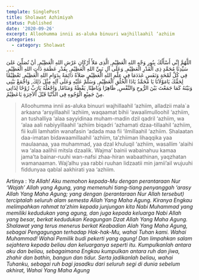 ```yaml
---
template: SinglePost
title: Sholawat Azhimiyah
status: Published
date: '2020-09-26'
excerpt: Alloohumma innii as-aluka binuuri wajhillaahil ‘azhiim
categories:
  - category: Sholawat
---
```

اللَّهُمَّ إِنِّي أَسْأَلُكَ  بِنُورِ وَجْهِ اللهِ الْعَظِيْمِ, الَّذِى مَلأَ أَرْكَانِ عَرْشِ اللهِ  الْعَظِيْمِ, أنْ تُصَلِّيَ عَلىَ سَيِّدِنَا مُحَمَّدٍ ذِى الْقَدْرِ الْعَظِيْمِ, وَعَلَى آلِ نَبِيِّ اللهِ الْعَظِيْمِ, بِقَدْرِ عَظَمَةِ ذَاتِ اللهِ  الْعَظِيْمِ, فِي كُلِّ لَمْحَةٍ وَنَفَسٍ عَدَدَمَا فِى عِلْمِ اللهِ  الْعَظِيْمِ, صَلاَةً دَائِمَةً بِدَوَامِ اللهِ  الْعَظِيْمِ, تَعْظِيْمًا لِحَقِّكَ يَامَوْلاَنَا يَا مُحَمَّدُ يَاذَا الْخُلُقِ الْعَظِيْمِ, وَسَلِّمْ عَلَيْهِ  وَعَلَى آلِهِ مِثْلَ ذَلِكَ,  وَاجْمَعْ بَيْنِى وَبَيْنَهُ كَمَا جَمَعْتَ بَيْنَ الرُّوحِ وَالنَّفْسِ, ظَاهِرًا وَبَاطِنًا, يَقْظَةً وَمَنَامًا, وَاجْعَلْهُ يَارَبِّ رُوْحًا لِذَاتِى مِنْ جَمِيْعِ الْوُجُوهِ فِى الدُّنْيَا قَبْلَ اْلآخِرَةِ يَاعَظِيْمُ. 

> Alloohumma innii as-aluka binuuri wajhillaahil ‘azhiim, alladzii mala`a arkaana ‘arsyillaahil ‘azhiim, waqaamat bihii ‘awaalimulloohil ‘azhiim, an tushalliya ‘alaa sayyidinaa muham-madin dzil qadril ‘azhiim, wa ‘alaa aali nabiyyillaahil ‘azhiim biqadri ‘azhamati dzaa-tillaahil ‘azhiim, fii kulli lamhatin wanafasin ‘adada maa fii ‘ilmillaahil ‘azhiim. Shalaatan daa-imatan bidawaamillaahil ‘azhiim, ta’zhiiman lihaqqika yaa maulaanaa, yaa muhammad, yaa dzal khuluqil ‘azhiim, wasallim ‘alaihi wa ‘alaa aalihii mitsla dzaalik. Wajma’ bainii wabainahuu kamaa jama’ta bainar-ruuhi wan-nafsi zhaa-hiran wabaathinan, yaqzhatan wamanaaman. Waj’alhu yaa rabbi ruuhan lidzaatii min jamii’ail wujuuhi fiddunyaa qablal aakhirati yaa ‘azhiim.

Artinya : 
_Ya Allah! Aku memohon kepada-Mu dengan perantaraan Nur ‘Wajah’ Allah yang Agung, yang memenuhi tiang-tiang penyanggah ‘arasy Allah Yang Maha Agung; yang dengan (perantaraan Nur Allah tersebut) terciptalah seluruh alam semesta Allah Yang Maha Agung. Kiranya Engkau melimpahkan rahmat ta’zhim kepada junjungan kita Nabi Muhammad yang memiliki kedudukan yang agung, dan juga kepada keluarga Nabi Allah yang besar, berkat kedudukan Keagungan Dzat Allah Yang Maha Agung. Shalawat yang terus menerus berkat Keabadian Alah Yang Maha Agung, sebagai Pengagungan terhadap Hak-hak-Mu, wahai Tuhan kami. Wahai Muhammad! Wahai Pemilik budi pekerti yang agung! Dan limpahkan salam sejahtera kepada beliau dan keluarganya seperti itu. Kumpulkanlah antara aku dan beliau, sebagaimana Engkau kumpulkan antara ruh dan jiwa, zhahir dan bathin, bangun dan tidur. Serta jadikanlah beliau, wahai Tuhanku, sebagai ruh bagi jasadku dari seluruh segi di dunia sebelum akhirat, Wahai Yang  Maha Agung_
